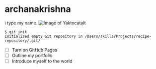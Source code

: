 # archanakrishna
i type my name.
![Image of Yaktocat](https://octodex.github.com/images/yaktocat.png)alt
```
$ git init
Initialized empty Git repository in /Users/skills/Projects/recipe-repository/.git/
```
- [ ] Turn on GitHub Pages
- [ ] Outline my portfolio
- [ ] Introduce myself to the world
